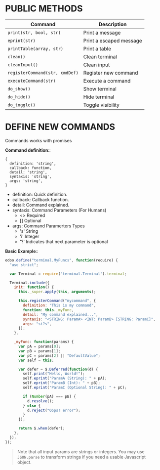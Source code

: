 # PUBLIC METHODS

| Command                        | Description             |
| ------------------------------ | ----------------------- |
| `print(str, bool, str)`        | Print a message         |
| `eprint(str)`                  | Print a escaped message |
| `printTable(array, str)`       | Print a table           |
| `clean()`                      | Clean terminal          |
| `cleanInput()`                 | Clean input             |
| `registerCommand(str, cmdDef)` | Register new command    |
| `executeCommand(str)`          | Execute a command       |
| `do_show()`                    | Show terminal           |
| `do_hide()`                    | Hide terminal           |
| `do_toggle()`                  | Toggle visibility       |

# DEFINE NEW COMMANDS

Commands works with promises

**Command definition**::

```
{
  definition: 'string',
  callback: function,
  detail: 'string',
  syntaxis: 'string',
  args: 'string',
}
```

- definition: Quick definition.
- callback: Callback function.
- detail: Command explained.
- syntaxis: Command Parameters (For Humans)
  - <> Required
  - [] Optional
- args: Command Paramerters Types
  - 's' String
  - 'i' Integer
  - '?' Indicates that next parameter is optional

**Basic Example**::

```javascript
odoo.define("terminal.MyFuncs", function(require) {
  "use strict";

  var Terminal = require("terminal.Terminal").terminal;

  Terminal.include({
    init: function() {
      this._super.apply(this, arguments);

      this.registerCommand("mycommand", {
        definition: "This is my command",
        function: this._myFunc,
        detail: "My command explained...",
        syntaxis: "<STRING: ParamA> <INT: ParamB> [STRING: ParamC]",
        args: "si?s",
      });
    },

    _myFunc: function(params) {
      var pA = params[0];
      var pB = params[1];
      var pC = params[2] || "DefaultValue";
      var self = this;

      var defer = $.Deferred(function(d) {
        self.print("Hello, World!");
        self.eprint("ParamA (String): " + pA);
        self.eprint("ParamB (Int): " + pB);
        self.eprint("ParamC (Optional String): " + pC);

        if (Number(pA) === pB) {
          d.resolve();
        } else {
          d.reject("Oops! error");
        }
      });

      return $.when(defer);
    },
  });
});
```

> Note that all input params are strings or integers. You may use `JSON.parse`
> to transform strings if you need a usable Javascript object.

